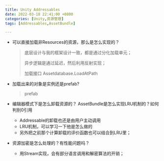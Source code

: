 ```yaml
---
title: Unity Addressables
date: 2022-03-18 22:41:00 +0800
categories: [Unity,资源管理]
tags: [Addressables,AssetBundle]

---
```




- 可以直接加载非Resources的资源，那么是怎么实现的？

    > 底层设计与我的框架设计一致，都是通过分化加载单元；
    >
    > 异步逻辑是通过延迟，然后利用反射实现；
    >
    > 加载接口 Assetdatabase.LoadAtPath

- 加载出来的对象是实例还是prefab?

    > prefab

- 编辑器模式下是怎么卸载资源的？ AssetBundle是怎么实现LRU机制的？如何判别0引用

    - Addressable的卸载也还是由用户主动调用
    - LRU机制，可以学习一下他是怎么做的
    - 另外把之前那个计算卸载的评价函数也可以结合到LRU里；

- 资源加密是怎么处理的？有性能问题吗？

    - 用Stream实现，会有部分语言调用和解密算法的开销；
